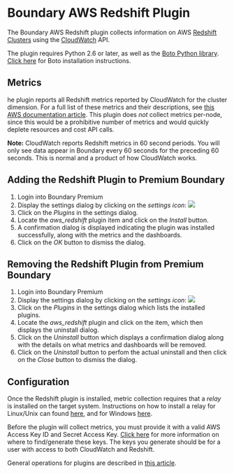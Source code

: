Boundary AWS Redshift Plugin
=======================

The Boundary AWS Redshift plugin collects information on AWS [Redshift Clusters](http://aws.amazon.com/redshift/) using the [CloudWatch](http://aws.amazon.com/cloudwatch/) API.

The plugin requires Python 2.6 or later, as well as the [Boto Python library](https://github.com/boto/boto).  [Click here](https://github.com/boto/boto#installation) for Boto installation instructions.

## Metrics

he plugin reports all Redshift metrics reported by CloudWatch for the cluster dimension.
For a full list of these metrics and their descriptions, see [this AWS documentation article](docs.aws.amazon.com/AmazonCloudWatch/latest/DeveloperGuide/rs-metricscollected.html).
This plugin does *not* collect metrics per-node, since this would be a prohibitive number of metrics and would quickly
deplete resources and cost API calls.

**Note:** CloudWatch reports Redshift metrics in 60 second periods.  You will only see data appear in Boundary every 60 seconds for the preceding 60 seconds.  This is normal and a product of how CloudWatch works.

## Adding the Redshift Plugin to Premium Boundary

1. Login into Boundary Premium
2. Display the settings dialog by clicking on the _settings icon_: ![](src/main/resources/settings_icon.png)
3. Click on the _Plugins_ in the settings dialog.
4. Locate the _aws_redshift_ plugin item and click on the _Install_ button.
5. A confirmation dialog is displayed indicating the plugin was installed successfully, along with the metrics and the dashboards.
6. Click on the _OK_ button to dismiss the dialog.

## Removing the Redshift Plugin from Premium Boundary

1. Login into Boundary Premium
2. Display the settings dialog by clicking on the _settings icon_: ![](src/main/resources/settings_icon.png)
3. Click on the _Plugins_ in the settings dialog which lists the installed plugins.
4. Locate the _aws_redshift_ plugin and click on the item, which then displays the uninstall dialog.
5. Click on the _Uninstall_ button which displays a confirmation dialog along with the details on what metrics and dashboards will be removed.
6. Click on the _Uninstall_ button to perfom the actual uninstall and then click on the _Close_ button to dismiss the dialog.

## Configuration

Once the Redshift plugin is installed, metric collection requires that a _relay_ is installed on the target system. Instructions on how to install a relay for Linux/Unix can found [here](http://premium-documentation.boundary.com/relays), and for Windows [here](http://premium-support.boundary.com/customer/portal/articles/1656465-installing-relay-on-windows).

Before the plugin will collect metrics, you must provide it with a valid AWS Access Key ID and Secret Access Key.  [Click here](http://docs.aws.amazon.com/AWSSimpleQueueService/latest/SQSGettingStartedGuide/AWSCredentials.html) for more information on where to find/generate these keys.  The keys you generate should be for a user with access to both CloudWatch and Redshift.

General operations for plugins are described in [this article](http://premium-support.boundary.com/customer/portal/articles/1635550-plugins---how-to).

